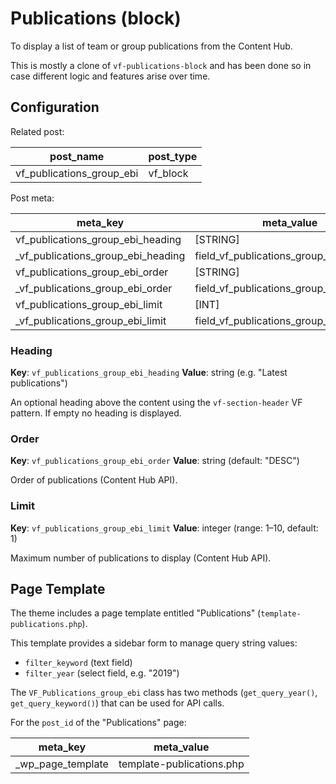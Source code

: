 # Publications (block)

To display a list of team or group publications from the Content Hub.

This is mostly a clone of `vf-publications-block` and has been done so in case
different logic and features arise over time.

## Configuration

Related post:

| post_name | post_type |
| --------- | --------- |
| vf_publications_group_ebi | vf_block |

Post meta:

| meta_key | meta_value |
| -------- | ---------- |
| vf_publications_group_ebi_heading | [STRING] |
| \_vf_publications_group_ebi_heading | field_vf_publications_group_ebi_heading |
| vf_publications_group_ebi_order | [STRING] |
| \_vf_publications_group_ebi_order | field_vf_publications_group_ebi_order |
| vf_publications_group_ebi_limit | [INT] |
| \_vf_publications_group_ebi_limit | field_vf_publications_group_ebi_limit |

### Heading

**Key**: `vf_publications_group_ebi_heading`
**Value**: string (e.g. "Latest publications")

An optional heading above the content using the `vf-section-header` VF pattern. If empty no heading is displayed.

### Order

**Key**: `vf_publications_group_ebi_order`
**Value**: string (default: "DESC")

Order of publications (Content Hub API).

### Limit

**Key**: `vf_publications_group_ebi_limit`
**Value**: integer (range: 1–10, default: 1)

Maximum number of publications to display (Content Hub API).

## Page Template

The theme includes a page template entitled "Publications" (`template-publications.php`).

This template provides a sidebar form to manage query string values:

* `filter_keyword` (text field)
* `filter_year` (select field, e.g. "2019")

The `VF_Publications_group_ebi` class has two methods (`get_query_year()`, `get_query_keyword()`) that can be used for API calls.

For the `post_id` of the "Publications" page:

| meta_key | meta_value |
| -------- | ---------- |
| \_wp_page_template | template-publications.php |
